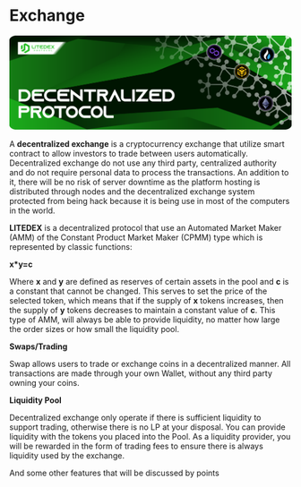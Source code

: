 # Exchange

![](../../.gitbook/assets/4.-decentralized-protocol.svg)

A **decentralized exchange** is a cryptocurrency exchange that utilize smart contract to allow investors to trade between users automatically. Decentralized exchange do not use any third party, centralized authority and do not require personal data to process the transactions. An addition to it, there will be no risk of server downtime as the platform hosting is distributed through nodes and the decentralized exchange system protected from being hack because it is being use in most of the computers in the world.‌

**LITEDEX** is a decentralized protocol that use an Automated Market Maker \(AMM\) of the Constant Product Market Maker \(CPMM\) type which is represented by classic functions:‌

**x\*y=c**‌

Where **x** and **y** are defined as reserves of certain assets in the pool and **c** is a constant that cannot be changed. This serves to set the price of the selected token, which means that if the supply of **x** tokens increases, then the supply of **y** tokens decreases to maintain a constant value of **c**. This type of AMM, will always be able to provide liquidity, no matter how large the order sizes or how small the liquidity pool.‌

**Swaps/Trading**‌

Swap allows users to trade or exchange coins in a decentralized manner. All transactions are made through your own Wallet, without any third party owning your coins.‌

**Liquidity Pool**‌

Decentralized exchange only operate if there is sufficient liquidity to support trading, otherwise there is no LP at your disposal. You can provide liquidity with the tokens you placed into the Pool. As a liquidity provider, you will be rewarded in the form of trading fees to ensure there is always liquidity used by the exchange.‌

And some other features that will be discussed by points

